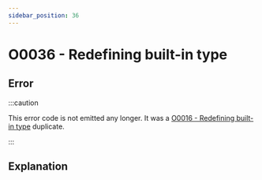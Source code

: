 ```yaml
---
sidebar_position: 36
---
```


# O0036 - Redefining built-in type

## Error

:::caution

This error code is not emitted any longer. It was a [O0016 - Redefining built-in type](../O0016) duplicate.

:::

## Explanation
